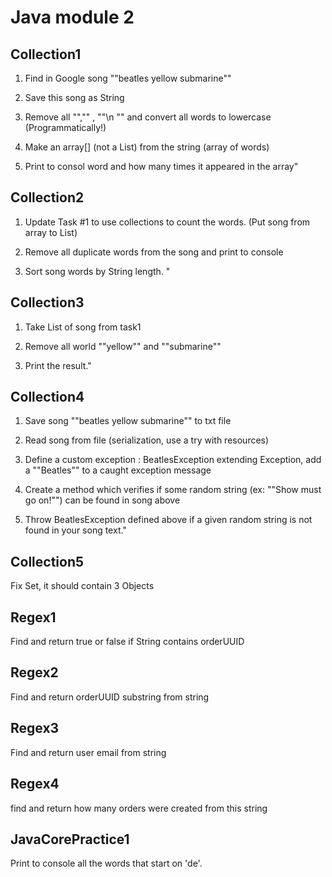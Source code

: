 # Java module 2

## Collection1
1. Find in Google song ""beatles yellow submarine""

2. Save this song as String

3. Remove all "","" , ""\n "" and convert all words to lowercase (Programmatically!)

4. Make an array[] (not a List) from the string (array of words)

5. Print to consol word and how many times it appeared in the array"


## Collection2
1. Update Task #1 to use collections to count the words.  (Put song from array to List)

2. Remove all duplicate words from the song and print to console

3. Sort song words by String length. "
## Collection3
1. Take List<String> of song from task1

2. Remove all world ""yellow"" and ""submarine""

3. Print the result."
## Collection4
1. Save song ""beatles yellow submarine"" to txt file

2. Read song from file (serialization, use a try with resources)

3. Define a custom exception : BeatlesException extending Exception, add a ""Beatles"" to a caught exception message

4. Create a method which verifies if some random string (ex: ""Show must go on!"") can be found in song above

5. Throw BeatlesException defined above if a given random string is not found in your song text."
## Collection5
Fix Set, it should contain 3 Objects
## Regex1
Find and return true or false if String contains orderUUID
## Regex2
Find and return orderUUID substring from string
## Regex3
Find and return user email from string
## Regex4
find and return how many orders were created from this string
## JavaCorePractice1
Print to console all the words that start on 'de'.